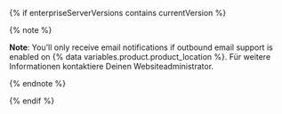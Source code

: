 {% if enterpriseServerVersions contains currentVersion %}

{% note %}

**Note**: You'll only receive email notifications if outbound email support is enabled on {% data variables.product.product_location %}. Für weitere Informationen kontaktiere Deinen Websiteadministrator.

{% endnote %}

{% endif %}
